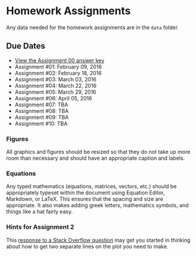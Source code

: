 Homework Assignments
=========

Any data needed for the homework assignments are in the `data` folder.

Due Dates
-------


- [View the Assignment 00 answer key](http://htmlpreview.github.com/?https://github.com/zief0002/EPsy-8251/blob/master/assigments/Assignment-00-Learning-R-AK.html)
- Assignment #01: February 09, 2016
- Assignment #02: February 18, 2016
- Assignment #03: March 03, 2016
- Assignment #04: March 22, 2016
- Assignment #05: March 29, 2016
- Assignment #06: April 05, 2016
- Assignment #07: TBA
- Assignment #08: TBA
- Assignment #09: TBA
- Assignment #10: TBA

<!--- See main page for calendar and due dates.-->
<!---- Assignment #11: December 15/14, 2015-->






### Figures

All graphics and figures should be resized so that they do not take up more room than necessary and should have an appropriate caption and labels.


### Equations

Any typed mathematics (equations, matrices, vectors, etc.) should be appropriately typeset within the document using Equation Editor, Markdown, or LaTeX. This ensures that the spacing and size are appropriate. It also makes adding greek letters, mathematics symbols, and things like a hat fairly easy. 


### Hints for Assignment 2

This [response to a Stack Overflow question](http://stackoverflow.com/questions/7476022/geom-point-and-geom-line-for-multiple-datasets-on-same-graph-in-ggplot2) may get you started in thinking about how to get two separate lines on the plot you need to make.


